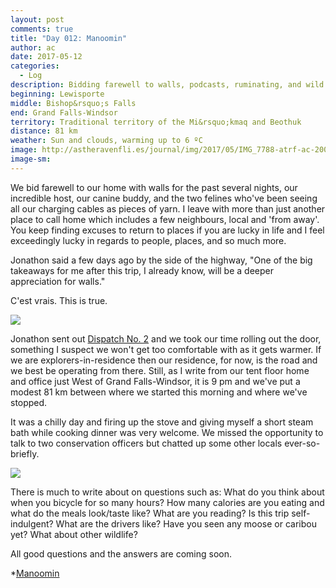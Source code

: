 ```yaml
---
layout: post
comments: true
title: "Day 012: Manoomin"
author: ac
date: 2017-05-12
categories:
  - Log
description: Bidding farewell to walls, podcasts, ruminating, and wild camping.
beginning: Lewisporte
middle: Bishop&rsquo;s Falls
end: Grand Falls-Windsor
territory: Traditional territory of the Mi&rsquo;kmaq and Beothuk
distance: 81 km
weather: Sun and clouds, warming up to 6 ºC
image: http://astheravenfli.es/journal/img/2017/05/IMG_7788-atrf-ac-2000-web.jpg
image-sm:
---
```


We bid farewell to our home with walls for the past several nights, our incredible host, our canine buddy, and the two felines who've been seeing all our charging cables as pieces of yarn. I leave with more than just another place to call home which includes a few neighbours, local and 'from away'. You keep finding excuses to return to places if you are lucky in life and I feel exceedingly lucky in regards to people, places, and so much more.

Jonathon said a few days ago by the side of the highway, "One of the big takeaways for me after this trip, I already know, will be a deeper appreciation for walls."

C'est vrais. This is true.

<img src="http://astheravenfli.es/journal/img/2017/05/IMG_7784-atrf-ac-2000-web.jpg">

Jonathon sent out [Dispatch No. 2](http://mailchi.mp/3ca4fd3c5acf/as-the-raven-flies-dispatch-02) and we took our time rolling out the door, something I suspect we won't get too comfortable with as it gets warmer. If we are explorers-in-residence then our residence, for now, is the road and we best be operating from there. Still, as I write from our tent floor home and office just West of Grand Falls-Windsor, it is 9 pm and we've put a modest 81 km between where we started this morning and where we've stopped.

It was a chilly day and firing up the stove and giving myself a short steam bath while cooking dinner was very welcome. We missed the opportunity to talk to two conservation officers but chatted up some other locals ever-so-briefly. 

<img src="http://astheravenfli.es/journal/img/2017/05/IMG_1460-atrf-jcr-2000-web.jpg">

There is much to write about on questions such as:
What do you think about when you bicycle for so many hours?
How many calories are you eating and what do the meals look/taste like? 
What are you reading? 
Is this trip self-indulgent?
What are the drivers like?
Have you seen any moose or caribou yet? What about other wildlife?

All good questions and the answers are coming soon.

*[Manoomin](http://ojibwe.lib.umn.edu/main-entry/manoomin-ni)


